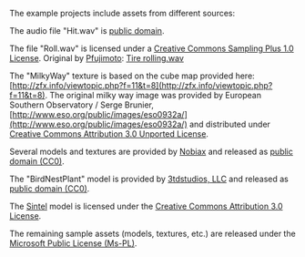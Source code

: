 The example projects include assets from different sources:

The audio file "Hit.wav" is [public domain](http://soundbible.com/2028-Hammering.html).

The file "Roll.wav" is licensed under a [Creative Commons Sampling Plus 1.0 License](http://creativecommons.org/licenses/sampling+/1.0/).
Original by [Pfujimoto](http://www.freesound.org/usersViewSingle.php?id=20779):
[Tire rolling.wav](http://www.freesound.org/samplesViewSingle.php?id=14371)

The "MilkyWay" texture is based on the cube map provided here:
[http://zfx.info/viewtopic.php?f=11&t=8](http://zfx.info/viewtopic.php?f=11&t=8).
The original milky way image was provided by European Southern Observatory / Serge Brunier, [http://www.eso.org/public/images/eso0932a/](http://www.eso.org/public/images/eso0932a/)
and distributed under [Creative Commons Attribution 3.0 Unported License](http://creativecommons.org/licenses/by/3.0/).

Several models and textures are provided by [Nobiax](http://nobiax.deviantart.com/) and released as
[public domain (CC0)](http://creativecommons.org/publicdomain/zero/1.0/).

The "BirdNestPlant" model is provided by [3tdstudios, LLC](http://www.3tdstudios.com/models.html)
and released as [public domain (CC0)](http://creativecommons.org/publicdomain/zero/1.0/).

The [Sintel](www.sintel.org) model is licensed under the [Creative Commons Attribution 3.0 License](http://creativecommons.org/licenses/by/3.0/).

The remaining sample assets (models, textures, etc.) are released under
the [Microsoft Public License (Ms-PL)](https://opensource.org/licenses/MS-PL).
